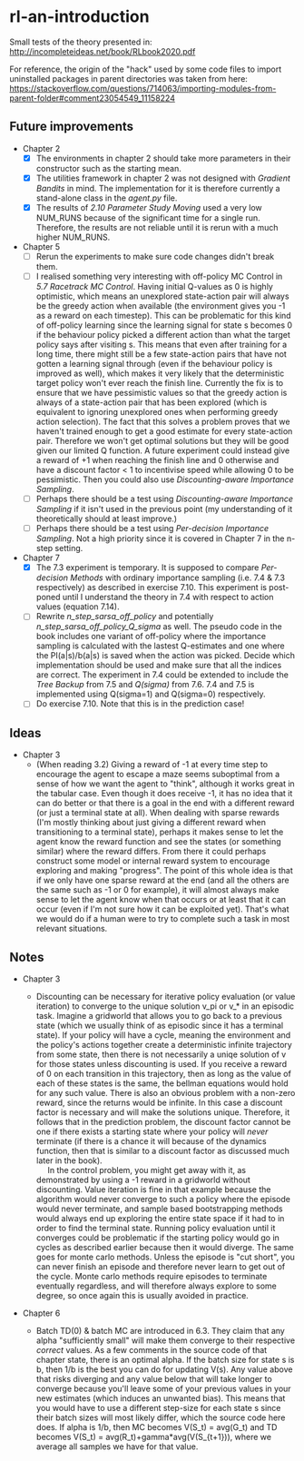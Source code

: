 # rl-an-introduction
Small tests of the theory presented in: http://incompleteideas.net/book/RLbook2020.pdf

For reference, the origin of the "hack" used by some code files to import uninstalled packages in parent directories was taken from here: https://stackoverflow.com/questions/714063/importing-modules-from-parent-folder#comment23054549_11158224

## Future improvements
* Chapter 2
  - [x] The environments in chapter 2 should take more parameters in their constructor such as the starting mean.
  - [x] The utilities framework in chapter 2 was not designed with *Gradient Bandits* in mind. The implementation for it is therefore currently a stand-alone class in the *agent.py* file.
  - [x] The results of *2.10 Parameter Study Moving* used a very low NUM_RUNS because of the significant time for a single run. Therefore, the results are not reliable until it is rerun with a much higher NUM_RUNS.

* Chapter 5
  - [ ] Rerun the experiments to make sure code changes didn't break them.
  - [ ] I realised something very interesting with off-policy MC Control in *5.7 Racetrack MC Control*. Having initial Q-values as 0 is highly optimistic, which means an unexplored state-action pair will always be the greedy action when available (the environment gives you -1 as a reward on each timestep). This can be problematic for this kind of off-policy learning since the learning signal for state s becomes 0 if the behaviour policy picked a different action than what the target policy says after visiting s. This means that even after training for a long time, there might still be a few state-action pairs that have not gotten a learning signal through (even if the behaviour policy is improved as well), which makes it very likely that the deterministic target policy won't ever reach the finish line. Currently the fix is to ensure that we have pessimistic values so that the greedy action is always of a state-action pair that has been explored (which is equivalent to ignoring unexplored ones when performing greedy action selection). The fact that this solves a problem proves that we haven't trained enough to get a good estimate for every state-action pair. Therefore we won't get optimal solutions but they will be good given our limited Q function. A future experiment could instead give a reward of +1 when reaching the finish line and 0 otherwise and have a discount factor < 1 to incentivise speed while allowing 0 to be pessimistic. Then you could also use *Discounting-aware Importance Sampling*.
  - [ ] Perhaps there should be a test using *Discounting-aware Importance Sampling* if it isn't used in the previous point (my understanding of it theoretically should at least improve.)
  - [ ] Perhaps there should be a test using *Per-decision Importance Sampling*. Not a high priority since it is covered in Chapter 7 in the n-step setting.

* Chapter 7
  - [x] The 7.3 experiment is temporary. It is supposed to compare *Per-decision Methods* with ordinary importance sampling (i.e. 7.4 & 7.3 respectively) as described in exercise 7.10. This experiment is post-poned until I understand the theory in 7.4 with respect to action values (equation 7.14). 
  - [ ] Rewrite *n_step_sarsa_off_policy* and potentially *n_step_sarsa_off_policy_Q_sigma* as well. The pseudo code in the book includes one variant of off-policy where the importance sampling is calculated with the lastest Q-estimates and one where the PI(a|s)/b(a|s) is saved when the action was picked. Decide which implementation should be used and make sure that all the indices are correct. The experiment in 7.4 could be extended to include the *Tree Backup* from 7.5 and *Q(sigma)* from 7.6. 7.4 and 7.5 is implemented using Q(sigma=1) and Q(sigma=0) respectively.
  - [ ] Do exercise 7.10. Note that this is in the prediction case!

## Ideas
* Chapter 3
  * (When reading 3.2) Giving a reward of -1 at every time step to encourage the agent to escape a maze seems suboptimal from a sense of how we want the agent to "think", although it works great in the tabular case. Even though it does receive -1, it has no idea that it can do better or that there is a goal in the end with a different reward (or just a terminal state at all). When dealing with sparse rewards (I'm mostly thinking about just giving a different reward when transitioning to a terminal state), perhaps it makes sense to let the agent know the reward function and see the states (or something similar) where the reward differs. From there it could perhaps construct some model or internal reward system to encourage exploring and making "progress". The point of this whole idea is that if we only have one sparse reward at the end (and all the others are the same such as -1 or 0 for example), it will almost always make sense to let the agent know when that occurs or at least that it can occur (even if I'm not sure how it can be exploited yet). That's what we would do if a human were to try to complete such a task in most relevant situations.

## Notes
* Chapter 3
  * Discounting can be necessary for iterative policy evaluation (or value iteration) to converge to the unique solution v_pi or v_* in an episodic task. Imagine a gridworld that allows you to go back to a previous state (which we usually think of as episodic since it has a terminal state). If your policy will have a cycle, meaning the environment and the policy's actions together create a deterministic infinite trajectory from some state, then there is not necessarily a uniqe solution of v for those states unless discounting is used. If you receive a reward of 0 on each transition in this trajectory, then as long as the value of each of these states is the same, the bellman equations would hold for any such value. There is also an obvious problem with a non-zero reward, since the returns would be infinite. In this case a discount factor is necessary and will make the solutions unique. Therefore, it follows that in the prediction problem, the discount factor cannot be one if there exists a starting state where your policy will *never* terminate (if there is a chance it will because of the dynamics function, then that is similar to a discount factor as discussed much later in the book).  
  &nbsp;&nbsp;&nbsp;&nbsp;&nbsp;In the control problem, you might get away with it, as demonstrated by using a -1 reward in a gridworld without discounting. Value iteration is fine in that example because the algorithm would never converge to such a policy where the episode would never terminate, and sample based bootstrapping methods would always end up exploring the entire state space if it had to in order to find the terminal state. Running policy evaluation until it converges could be problematic if the starting policy would go in cycles as described earlier because then it would diverge. The same goes for monte carlo methods. Unless the episode is "cut short", you can never finish an episode and therefore never learn to get out of the cycle. Monte carlo methods require episodes to terminate eventually regardless, and will therefore always explore to some degree, so once again this is usually avoided in practice.

* Chapter 6
  * Batch TD(0) & batch MC are introduced in 6.3. They claim that any alpha "sufficiently small" will make them converge to their respective *correct* values. As a few comments in the source code of that chapter state, there is an optimal alpha. If the batch size for state s is b, then 1/b is the best you can do for updating V(s). Any value above that risks diverging and any value below that will take longer to converge because you'll leave some of your previous values in your new estimates (which induces an unwanted bias). This means that you would have to use a different step-size for each state s since their batch sizes will most likely differ, which the source code here does. If alpha is 1/b, then MC becomes V(S_t) = avg(G_t) and TD becomes V(S_t) = avg(R_t)+gamma\*avg(V(S_{t+1})), where we average all samples we have for that value.
